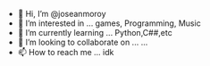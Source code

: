 - 👋 Hi, I’m @joseanmoroy
- 👀 I’m interested in ... games, Programming, Music
- 🌱 I’m currently learning ... Python,C##,etc
- 💞️ I’m looking to collaborate on ... ...
- 📫 How to reach me ... idk

<!---
joseanmoroy/joseanmoroy is a ✨ special ✨ repository because its `README.md` (this file) appears on your GitHub profile.
You can click the Preview link to take a look at your changes.
--->

